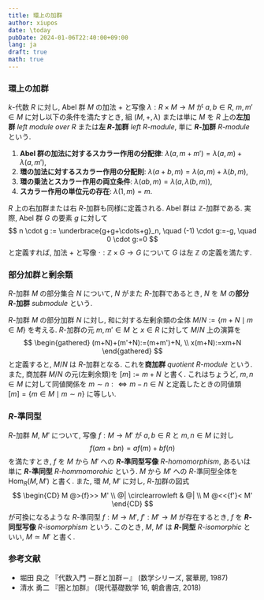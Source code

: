 ```yaml
---
title: 環上の加群
author: xiupos
date: \today
pubDate: 2024-01-06T22:40:00+09:00
lang: ja
draft: true
math: true
---
```


### 環上の加群

$k$-代数 $R$ に対し, Abel 群 $M$ の加法 $+$ と写像 $λ:R×M→M$ が $a,b∈R$, $m,m'∈M$ に対し以下の条件を満たすとき, 組 $(M,+,λ)$ または単に $M$ を $R$ 上の**左加群** *left module over $R$* または**左 $R$-加群** *left $R$-module*, 単に **$R$-加群** *$R$-module* という.

1. **Abel 群の加法に対するスカラー作用の分配律**: $λ(a,m+m')=λ(a,m)+λ(a,m')$,
2. **環の加法に対するスカラー作用の分配則**: $λ(a+b,m)=λ(a,m)+λ(b,m)$,
3. **環の乗法とスカラー作用の両立条件**: $λ(ab,m)=λ(a,λ(b,m))$,
4. **スカラー作用の単位元の存在**: $λ(1,m)=m$.

$R$ 上の右加群または右 $R$-加群も同様に定義される. Abel 群は $\mathbb{Z}$-加群である. 実際, Abel 群 $G$ の要素 $g$ に対して
$$
n \cdot g := \underbrace{g+g+\cdots+g}_n, \quad (-1) \cdot g:=-g, \quad 0 \cdot g:=0
$$
と定義すれば, 加法 $+$ と写像 $\cdot : \mathbb{Z}×G→G$ について $G$ は左 $\mathbb{Z}$ の定義を満たす.

### 部分加群と剰余類

$R$-加群 $M$ の部分集合 $N$ について, $N$ がまた $R$-加群であるとき, $N$ を $M$ の**部分 $R$-加群** *submodule* という.

$R$-加群 $M$ の部分加群 $N$ に対し, 和に対する左剰余類の全体 $M/N:=\{m+N \mid m∈M\}$ を考える. $R$-加群の元 $m,m'∈M$ と $x∈R$ に対して $M/N$ 上の演算を
$$
\begin{gathered}
  (m+N)+(m'+N):=(m+m')+N, \\
  x(m+N):=xm+N
\end{gathered}
$$
と定義すると, $M/N$ は $R$-加群となる. これを**商加群** *quotient $R$-module* という. また, 商加群 $M/N$ の元(左剰余類)を $[m]:=m+N$ と書く. これはちょうど, $m,n∈M$ に対して同値関係を $m∼n:⇔m-n∈N$ と定義したときの同値類 $[m]=\{m∈M \mid m∼n\}$ に等しい.

### $R$-準同型

$R$-加群 $M$, $M'$ について, 写像 $f:M→M'$ が $a,b∈R$ と $m,n ∈ M$ に対し
$$
f(am+bn)=af(m)+bf(n)
$$
を満たすとき, $f$ を $M$ から $M'$ への **$R$-準同型写像** *$R$-homomorphism*, あるいは単に **$R$-準同型** *$R$-hommomorohic* という. $M$ から $M'$ への $R$-準同型全体を $\operatorname*{Hom}_R(M,M')$ と書く. また, 環 $M$, $M'$ に対し, $R$-加群の図式
$$
\begin{CD}
M @>{f}>> M' \\
@| \circlearrowleft & @| \\
M @<<{f'}< M'
\end{CD}
$$
が可換になるような $R$-準同型 $f:M→M'$, $f':M'→M$ が存在するとき, $f$ を **$R$-同型写像** *$R$-isomorphism* という. このとき, $M$, $M'$ は **$R$-同型** *$R$-isomorphic* といい, $M ≃ M'$ と書く.

### 参考文献

- 堀田 良之 『代数入門 －群と加群－』 (数学シリーズ, 裳華房, 1987)
- 清水 勇二 『圏と加群』 (現代基礎数学 16, 朝倉書店, 2018)
